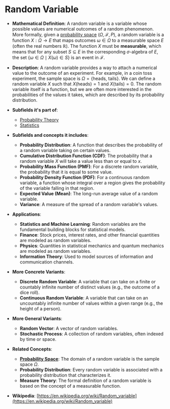 # Random Variable

- **Mathematical Definition**: A random variable is a variable whose possible values are numerical outcomes of a random phenomenon. More formally, given a [probability space](./probability_space.md) $(\Omega, \mathcal{F}, P)$, a random variable is a function $X: \Omega \to E$ that maps outcomes $\omega \in \Omega$ to a measurable space $E$ (often the real numbers $\mathbb{R}$). The function $X$ must be **measurable**, which means that for any subset $S \subseteq E$ in the corresponding $\sigma$-algebra of $E$, the set $\{\omega \in \Omega \mid X(\omega) \in S\}$ is an event in $\mathcal{F}$.

- **Description**: A random variable provides a way to attach a numerical value to the outcome of an experiment. For example, in a coin toss experiment, the sample space is $\Omega = \{\text{heads, tails}\}$. We can define a random variable $X$ such that $X(\text{heads}) = 1$ and $X(\text{tails}) = 0$. The random variable itself is a function, but we are often more interested in the probabilities of the values it takes, which are described by its probability distribution.

- **Subfields it's part of**:
    - [Probability Theory](https://en.wikipedia.org/wiki/Probability_theory)
    - [Statistics](https://en.wikipedia.org/wiki/Statistics)

- **Subfields and concepts it includes**:
    - **Probability Distribution**: A function that describes the probability of a random variable taking on certain values.
    - **Cumulative Distribution Function (CDF)**: The probability that a random variable $X$ will take a value less than or equal to $x$.
    - **Probability Mass Function (PMF)**: For a discrete random variable, the probability that it is equal to some value.
    - **Probability Density Function (PDF)**: For a continuous random variable, a function whose integral over a region gives the probability of the variable falling in that region.
    - **Expected Value (Mean)**: The long-run average value of a random variable.
    - **Variance**: A measure of the spread of a random variable's values.

- **Applications**:
    - **Statistics and Machine Learning**: Random variables are the fundamental building blocks for statistical models.
    - **Finance**: Stock prices, interest rates, and other financial quantities are modeled as random variables.
    - **Physics**: Quantities in statistical mechanics and quantum mechanics are modeled as random variables.
    - **Information Theory**: Used to model sources of information and communication channels.

- **More Concrete Variants**:
    - **Discrete Random Variable**: A variable that can take on a finite or countably infinite number of distinct values (e.g., the outcome of a dice roll).
    - **Continuous Random Variable**: A variable that can take on an uncountably infinite number of values within a given range (e.g., the height of a person).

- **More General Variants**:
    - **Random Vector**: A vector of random variables.
    - **Stochastic Process**: A collection of random variables, often indexed by time or space.

- **Related Concepts**:
    - **[Probability Space](./probability_space.md)**: The domain of a random variable is the sample space $\Omega$.
    - **Probability Distribution**: Every random variable is associated with a probability distribution that characterizes it.
    - **Measure Theory**: The formal definition of a random variable is based on the concept of a measurable function.

- **Wikipedia**: [https://en.wikipedia.org/wiki/Random_variable](https://en.wikipedia.org/wiki/Random_variable)
